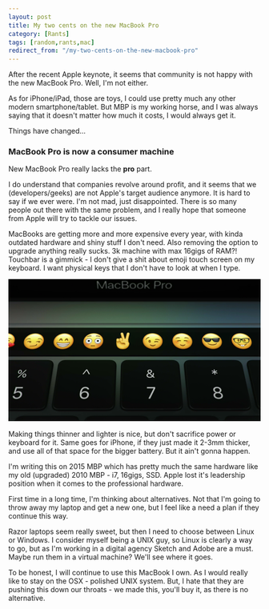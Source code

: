 ```yaml
---
layout: post
title: My two cents on the new MacBook Pro
category: [Rants]
tags: [random,rants,mac]
redirect_from: "/my-two-cents-on-the-new-macbook-pro"
---
```


After the recent Apple keynote, it seems that community is not happy with the new MacBook Pro.
Well, I'm not either.

As for iPhone/iPad, those are toys, I could use pretty much any other modern smartphone/tablet.
But MBP is my working horse, and I was always saying that
it doesn't matter how much it costs, I would always get it.

Things have changed...

<!--more-->

### MacBook Pro is now a consumer machine

New MacBook Pro really lacks the **pro** part.

I do understand that companies revolve around profit,
and it seems that we (developers/geeks) are not Apple's target audience anymore.
It is hard to say if we ever were. I'm not mad, just disappointed.
There is so many people out there with the same problem,
and I really hope that someone from Apple will try to tackle our issues.

MacBooks are getting more and more expensive every year, with kinda outdated hardware
and shiny stuff I don't need. Also removing the option to upgrade anything really sucks.
3k machine with max 16gigs of RAM?!
Touchbar is a gimmick - I don't give a shit about emoji touch screen on my keyboard.
I want physical keys that I don't have to look at when I type.

![Emojis? Really?](/public/img/touchbar.png)

Making things thinner and lighter is nice, but don't sacrifice power or keyboard for it.
Same goes for iPhone, if they just made it 2-3mm thicker,
and use all of that space for the bigger battery.
But it ain't gonna happen.

I'm writing this on 2015 MBP which has pretty much the same hardware like
my old (upgraded) 2010 MBP - i7, 16gigs, SSD.
Apple lost it's leadership position when it comes to the professional hardware.

First time in a long time, I'm thinking about alternatives.
Not that I'm going to throw away my laptop and get a new one,
but I feel like a need a plan if they continue this way.

Razor laptops seem really sweet, but then I need to choose between Linux or Windows.
I consider myself being a UNIX guy, so Linux is clearly a way to go,
but as I'm working in a digital agency Sketch and Adobe are a must.
Maybe run them in a virtual machine? We'll see where it goes.

To be honest, I will continue to use this MacBook I own.
As I would really like to stay on the OSX - polished UNIX system.
But, I hate that they are pushing this down our throats -
we made this, you'll buy it, as there is no alternative.

